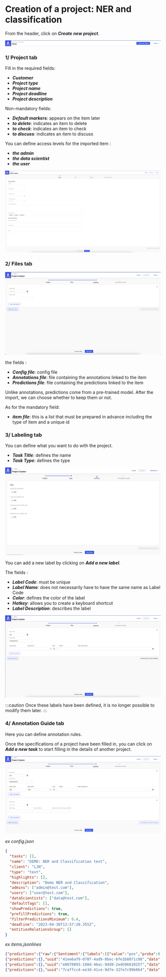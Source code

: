 # Creation of a project: NER and classification

From the header, click on **_Create new project_**.

![Screenshot 1-1](../../../assets/screenshot-1-1.png)

### 1/ Project tab

Fill in the required fields:

- **_Customer_**
- **_Project type_**
- **_Project name_**
- **_Project deadline_**
- **_Project description_**

Non-mandatory fields:

- **_Default markers_**: appears on the item later
- **_to delete_**: indicates an item to delete
- **_to check_**: indicates an item to check
- **_to discuss_**: indicates an item to discuss

You can define access levels for the imported item :

- **_the admin_**
- **_the data scientist_**
- **_the user_**

![Screenshot 1-2](../../../assets/screenshot-1-2.png)

### 2/ Files tab

![Screenshot 1-3](../../../assets/screenshot-1-3.png)

the fields :

- **_Config file_**: config file
- **_Annotations file_**: file containing the annotations linked to the item
- **_Predictions file_**: file containing the predictions linked to the item

Unlike annotations, predictions come from a pre-trained model. After the import, we can choose whether to keep them or not.

As for the mandatory field:

- **_item file_**: this is a list that must be prepared in advance including the type of item and a unique id

### 3/ Labeling tab

You can define what you want to do with the project.

- **_Task Title_**: defines the name
- **_Task Type_**: defines the type

![Screenshot 1-4](../../../assets/screenshot-1-4.png)

You can add a new label by clicking on **_Add a new label_**.

The fields :

- **_Label Code_**: must be unique
- **_Label Name_**: does not necessarily have to have the same name as Label Code
- **_Color_**: defines the color of the label
- **_Hotkey_**: allows you to create a keyboard shortcut
- **_Label Description_**: describes the label

![Screenshot 1-5](../../../assets/screenshot-1-5.png)

:::caution
Once these labels have been defined, it is no longer possible to modify them later.
:::

### 4/ Annotation Guide tab

Here you can define annotation rules.

Once the specifications of a project have been filled in, you can click on **_Add a new task_** to start filling in the details of another project.

![Screenshot 1-6](../../../assets/screenshot-1-6.png)

_ex config.json_

```json
{
  "tasks": [],
  "name": "DEMO: NER and Classification text",
  "client": "LJN",
  "type": "text",
  "highlights": [],
  "description": "Demo NER and Classification",
  "admins": ["admin@test.com"],
  "users": ["user@test.com"],
  "dataScientists": ["data@test.com"],
  "defaultTags": [],
  "showPredictions": true,
  "prefillPredictions": true,
  "filterPredictionsMinimum": 0.4,
  "deadline": "2023-04-30T13:57:20.355Z",
  "entitiesRelationsGroup": []
}
```

_ex items.jsonlines_

```json
{"predictions":{"raw":{"Sentiment":{"labels":[{"value":"pos","proba":0.999}]},"Entities 1":{"entities":[{"value":"name","start":23,"end":33}]}},"keys":[{"value":"pos","proba":0.999},{"value":"name","start":23,"end":33}]},"uuid":"76030ac8-6d2d-40ab-a497-4aa6a1404446","data":{"text":"Bonjour, je souhaite pouvoir changer mes heures creuse heure pleine"},"type":"text","metadata":{},"description":"","annotated":true,"annotatedBy":["userProfile-42@lajavaness.com"],"createdAt":1658755620546,"velocity":102,"lastAnnotator":{"email":"userProfile-42@lajavaness.com"},"annotatedAt":"2020-11-16T14:17:09.627Z","seenAt":"2022-11-18T09:15:06.634Z"}
{"predictions":{},"uuid":"41ee6af9-078f-4ad9-8bec-6fe1b8871c08","data":{"text":"Je suis en discussion en ce moment avec @E ..."},"type":"text","metadata":{},"description":"","annotated":false,"createdAt":1658755620546,"velocity":null,"lastAnnotator":{},"seenAt":"2022-11-21T07:31:08.874Z"}
{"predictions":{},"uuid":"e0870093-180d-46ac-9dd8-2e4b9661025f","data":{"text":"Bonjour j'aimerai demander des informations concernant une regularisation suite à un changement de compteur"},"type":"text","metadata":{},"description":"","annotated":true,"annotatedBy":["userProfile-42@lajavaness.com"],"createdAt":1658755620546,"velocity":19,"lastAnnotator":{"email":"userProfile-42@lajavaness.com"},"annotatedAt":"2020-11-16T14:15:27.927Z","seenAt":"2022-11-21T07:31:06.480Z"}
{"predictions":{},"uuid":"7caffcc4-ee3d-41ce-9d7e-32fe7c99b064","data":{"text":"Bonjour @E maintenant que je dispose d'un beau compteur communiquant, pouvez-vous m'indiquer les démarches à suivres pour consulter ma consommation en \"direct\" ?"},"type":"text","metadata":{},"description":"","annotated":true,"annotatedBy":["userProfile-42@lajavaness.com"],"createdAt":1658755620546,"velocity":123,"lastAnnotator":{"email":"userProfile-42@lajavaness.com"},"annotatedAt":"2020-11-16T14:15:08.057Z","seenAt":"2022-11-21T07:31:03.042Z"}
```
